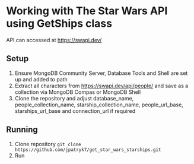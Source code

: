 # Working with The Star Wars API using GetShips class
API can accessed at https://swapi.dev/
## Setup
1. Ensure MongoDB Community Server, Database Tools and Shell are set up and added to path
2. Extract all characters from https://swapi.dev/api/people/ and save as a collection via MongoDB Compas or MongoDB Shell
3. Clone the repository and adjust database_name, people_collection_name, starship_collection_name, people_url_base, starships_url_base and connection_url if required
## Running
1. Clone repository `git clone https://github.com/jpatryk7/get_star_wars_starships.git`
2. Run 